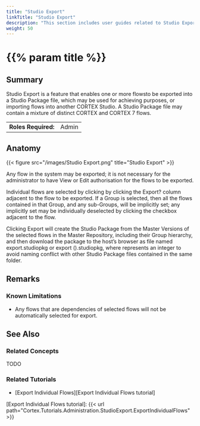 ```yaml
---
title: "Studio Export"
linkTitle: "Studio Export"
description: "This section includes user guides related to Studio Export in {{% ctx %}} Gateway."
weight: 50
---
```


# {{% param title %}}

## Summary

Studio Export is a feature that enables one or more flowsto be exported into a Studio Package file, which may be used for achieving purposes, or importing flows into another CORTEX Studio. A Studio Package file may contain a mixture of distinct CORTEX and CORTEX 7 flows.

|                              |                                                                 |
|------------------------------|-----------------------------------------------------------------|
| **Roles Required:**          | Admin                                                           |

## Anatomy

{{< figure src="/images/Studio Export.png" title="Studio Export" >}}

Any flow in the system may be exported; it is not necessary for the administrator to have View or Edit authorisation for the flows to be exported.

Individual flows are selected by clicking by clicking the Export? column adjacent to the flow to be exported. If a Group is selected, then all the flows contained in that Group, and any sub-Groups, will be implicitly set; any implicitly set may be individually deselected by clicking the checkbox adjacent to the flow.

Clicking Export will create the Studio Package from the Master Versions of the selected flows in the Master Repository, including their Group hierarchy, and then download the package to the host’s browser as file named export.studiopkg or export (<n>).studiopkg, where <n> represents an integer to avoid naming conflict with other Studio Package files contained in the same folder.

## Remarks

### Known Limitations

* Any flows that are dependencies of selected flows will not be automatically selected for export.

## See Also

### Related Concepts

TODO

### Related Tutorials

* [Export Individual Flows][Export Individual Flows tutorial]

[Export Individual Flows tutorial]: {{< url path="Cortex.Tutorials.Administration.StudioExport.ExportIndividualFlows" >}}
